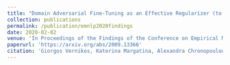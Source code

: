 ```yaml
---
title: "Domain Adversarial Fine-Tuning as an Effective Regularizer (to appear)"
collection: publications
permalink: /publication/emnlp2020findings
date: 2020-02-02
venue: 'In Proceedings of the Findings of the Conference on Empirical Methods in Natural Language Processing'
paperurl: 'https://arxiv.org/abs/2009.13366'
citation: 'Giorgos Vernikos, Katerina Margatina, Alexandra Chronopoulou, Ion Androutsopoulos (2020). 4(5).'
---
```

